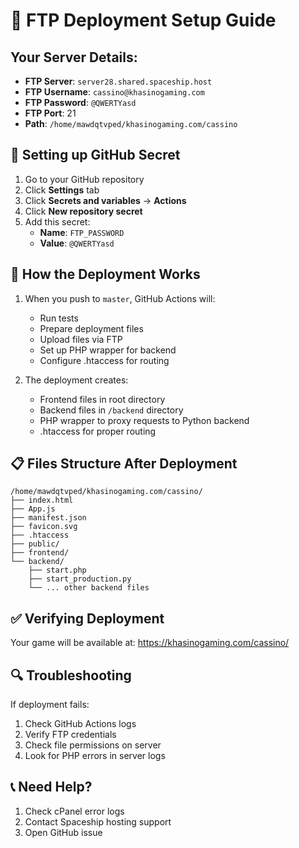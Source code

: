 # 🚀 FTP Deployment Setup Guide

## Your Server Details:
- **FTP Server**: `server28.shared.spaceship.host`
- **FTP Username**: `cassino@khasinogaming.com`
- **FTP Password**: `@QWERTYasd`
- **FTP Port**: 21
- **Path**: `/home/mawdqtvped/khasinogaming.com/cassino`

## 🔐 Setting up GitHub Secret

1. Go to your GitHub repository
2. Click **Settings** tab
3. Click **Secrets and variables** → **Actions**
4. Click **New repository secret**
5. Add this secret:
   - **Name**: `FTP_PASSWORD`
   - **Value**: `@QWERTYasd`

## 🔄 How the Deployment Works

1. When you push to `master`, GitHub Actions will:
   - Run tests
   - Prepare deployment files
   - Upload files via FTP
   - Set up PHP wrapper for backend
   - Configure .htaccess for routing

2. The deployment creates:
   - Frontend files in root directory
   - Backend files in `/backend` directory
   - PHP wrapper to proxy requests to Python backend
   - .htaccess for proper routing

## 📋 Files Structure After Deployment

```
/home/mawdqtvped/khasinogaming.com/cassino/
├── index.html
├── App.js
├── manifest.json
├── favicon.svg
├── .htaccess
├── public/
├── frontend/
└── backend/
    ├── start.php
    ├── start_production.py
    └── ... other backend files
```

## ✅ Verifying Deployment

Your game will be available at:
https://khasinogaming.com/cassino/

## 🔍 Troubleshooting

If deployment fails:
1. Check GitHub Actions logs
2. Verify FTP credentials
3. Check file permissions on server
4. Look for PHP errors in server logs

## 📞 Need Help?

1. Check cPanel error logs
2. Contact Spaceship hosting support
3. Open GitHub issue
